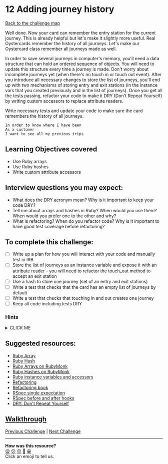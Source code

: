 # 12 Adding journey history

[Back to the challenge map](README.md)

Well done. Now your card can remember the entry station for the current journey. This is already helpful but let's make it slightly more useful. Real Oystercards remember the history of all journeys. Let's make our Oystercard class remember all journeys made as well.

In order to save several journeys in computer's memory, you'll need a data structure that can hold an ordered sequence of objects. You will need to update this structure every time a journey is made. Don't worry about incomplete journeys yet (when there's no touch in or touch out event). After you introduce all necessary changes to store the list of journeys, you'll end up with two mechanisms of storing entry and exit stations (in the instance vars that you created previously and in the list of journeys). Once you get all the tests passing, refactor your code to make it DRY (Don't Repeat Yourself) by writing custom accessors to replace attribute readers.

Write necessary tests and update your code to make sure the card remembers the history of all journeys.

```
In order to know where I have been
As a customer
I want to see all my previous trips
```

## Learning Objectives covered
- Use Ruby arrays
- Use Ruby hashes
- Write custom attribute accessors

## Interview questions you may expect:
- What does the DRY acronym mean? Why is it important to keep your code DRY?
- Tell me about arrays and hashes in Ruby? When would you use them? When would you prefer one to the other and why?
- What is refactoring? When do you refactor code? Why is it important to have good test coverage before refactoring?

## To complete this challenge:
- [ ] Write up a plan for how you will interact with your code and manually test in IRB.
- [ ] Store the list of journeys as an instance variable and expose it with an attribute reader - you will need to refactor the touch_out method to accept an exit station
- [ ] Use a hash to store one journey (set of an entry and exit stations)
- [ ] Write a test that checks that the card has an empty list of journeys by default
- [ ] Write a test that checks that touching in and out creates one journey
- [ ] Keep all code including tests DRY

### Hints
<details><summary>CLICK ME</summary>
  <ul>
    <li>Once again, you're likely to break a number of your tests in the course of completing this challenge.  When this happens, take the same approach as before; read the error messages and fix one at a time</li>
    <li>The first step in completing this challenge will be to make your `touch_out` method take an exit station. Write the test and implement this behaviour.</li>
    <li>Next, you'll need to set up an instance variable to hold a list of journeys. Test drive setting up this storage, and then adding journeys to it on touch out. Use a hash which stores the entry and exit stations to represent each journey.</li>
    <li>Depending on how you have implemented this feature, you'll probably have some refactoring to do. For example, your `touch_out` method may have more than one responsibility. Could you extract some of it's behaviour to a private method?</li>
  </ul>
</details>

## Suggested resources:
- [Ruby Array](http://ruby-doc.org/core-2.2.2/Array.html)
- [Ruby Hash](http://ruby-doc.org/core-2.2.2/Hash.html)
- [Ruby Arrays on RubyMonk](https://rubymonk.com/learning/books/1-ruby-primer/chapters/1-arrays/lessons/2-arrays-introduction)
- [Ruby Hashes on RubyMonk](https://rubymonk.com/learning/books/1-ruby-primer/chapters/10-hashes-in-ruby/lessons/46-introduction-to-ruby-hashes)
- [Ruby instance variables and accessors](https://rubymonk.com/learning/books/4-ruby-primer-ascent/chapters/45-more-classes/lessons/110-instance-variables)
- [Refactoring](https://en.wikipedia.org/wiki/Code_refactoring)
- [Refactoring book](http://refactoring.com/)
- [RSpec single expectation](http://betterspecs.org/#single)
- [RSpec before and after hooks](https://www.relishapp.com/rspec/rspec-core/v/2-0/docs/hooks/before-and-after-hooks)
- [DRY: Don't Repeat Yourself](https://en.wikipedia.org/wiki/Don%27t_repeat_yourself)

## [Walkthrough](walkthroughs/12_journey_history.md)

[Previous Challenge](11_saving_entry_station.md) | [Next Challenge](13_create_station_class.md)

<!-- BEGIN GENERATED SECTION DO NOT EDIT -->

---

**How was this resource?**  
[😫](https://airtable.com/shrUJ3t7KLMqVRFKR?prefill_Repository=makersacademy/course&prefill_File=oystercard/12_journey_history.md&prefill_Sentiment=😫) [😕](https://airtable.com/shrUJ3t7KLMqVRFKR?prefill_Repository=makersacademy/course&prefill_File=oystercard/12_journey_history.md&prefill_Sentiment=😕) [😐](https://airtable.com/shrUJ3t7KLMqVRFKR?prefill_Repository=makersacademy/course&prefill_File=oystercard/12_journey_history.md&prefill_Sentiment=😐) [🙂](https://airtable.com/shrUJ3t7KLMqVRFKR?prefill_Repository=makersacademy/course&prefill_File=oystercard/12_journey_history.md&prefill_Sentiment=🙂) [😀](https://airtable.com/shrUJ3t7KLMqVRFKR?prefill_Repository=makersacademy/course&prefill_File=oystercard/12_journey_history.md&prefill_Sentiment=😀)  
Click an emoji to tell us.

<!-- END GENERATED SECTION DO NOT EDIT -->
